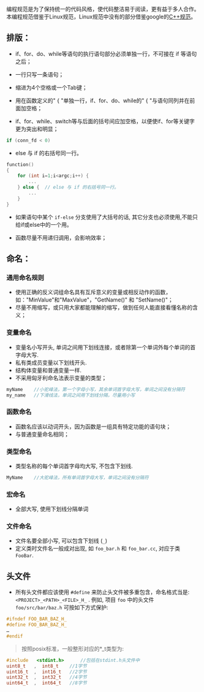 
编程规范是为了保持统一的代码风格，使代码整洁易于阅读，更有益于多人合作。本编程规范借鉴于Linux规范，Linux规范中没有的部分借鉴google的[C++规范](http://zh-google-styleguide.readthedocs.io/en/latest/contents/ "C++规范")。

## 排版：

* if、for、do、while等语句的执行语句部分必须单独一行，不可接在 if 等语句之后；

* 一行只写一条语句；

* 缩进为4个空格或一个Tab键；

* 用在函数定义的" { "单独一行，if、for、do、while的" { "与语句同列并在前面加空格；

* if、for、while、switch等与后面的括号间应加空格，以便使if、for等关键字更为突出和明显；
```c
if (conn_fd < 0)
```

* else 与 if 的右括号同一行。
```c
function()
{
    for (int i=1;i<argc;i++) {
        ...
    } else {  // else 与 if 的右括号同一行。
        ...
    }
}
```

* 如果语句中某个 `if-else` 分支使用了大括号的话, 其它分支也必须使用,不能只给if或else中的一个用。

* 函数尽量不用递归调用，会影响效率；


## 命名：
### 通用命名规则
* 使用正确的反义词组命名具有互斥意义的变量或相反动作的函数，
  如："MinValue"和"MaxValue"，"GetName()" 和 "SetName()"；
* 尽量不用缩写，或只用大家都能理解的缩写，做到任何人能直接看懂名称的含义；

### 变量命名
* 变量名小写开头, 单词之间用下划线连接，或者除第一个单词外每个单词的首字母大写.
* 私有类成员变量以下划线开头.
* 结构体变量和普通变量一样.
* 不采用匈牙利命名法表示变量的类型；
```c
myName    //小驼峰法，第一个字母小写，其余单词首字母大写，单词之间没有分隔符
my_name   //下滑线法，单词之间用下划线分隔，尽量用小写
```

### 函数命名
* 函数名应该以动词开头，因为函数是一组具有特定功能的语句块；
* 与普通变量命名相同；


### 类型命名
* 类型名称的每个单词首字母均大写, 不包含下划线.
```c
MyName    //大驼峰法，所有单词首字母大写，单词之间没有分隔符
```

### 宏命名
* 全部大写, 使用下划线分隔单词

### 文件命名
* 文件名要全部小写, 可以包含下划线 (`_`)
* 定义类时文件名一般成对出现, 如 `foo_bar.h` 和 `foo_bar.cc`, 对应于类 `FooBar`.


## 头文件
* 所有头文件都应该使用 `#define` 来防止头文件被多重包含，命名格式当是: `<PROJECT>_<PATH>_<FILE>_H_` .
例如, 项目 `foo` 中的头文件 `foo/src/bar/baz.h` 可按如下方式保护:
```c
#ifndef FOO_BAR_BAZ_H_
#define FOO_BAR_BAZ_H_
…
#endif
```


> 按照posix标准，一般整形对应的*_t类型为:
```c
#include   <stdint.h>      //包括在stdint.h头文件中
uint8_t   ,  int8_t    //1字节
uint16_t  ,  int16_t   //2字节
uint32_t  ,  int32_t   //4字节
uint64_t  ,  int64_t   //8字节
```
